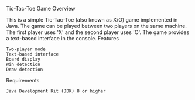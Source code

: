 Tic-Tac-Toe Game
Overview

This is a simple Tic-Tac-Toe (also known as X/O) game implemented in Java. The game can be played between two players on the same machine. The first player uses 'X' and the second player uses 'O'. The game provides a text-based interface in the console.
Features

    Two-player mode
    Text-based interface
    Board display
    Win detection
    Draw detection

Requirements

    Java Development Kit (JDK) 8 or higher
